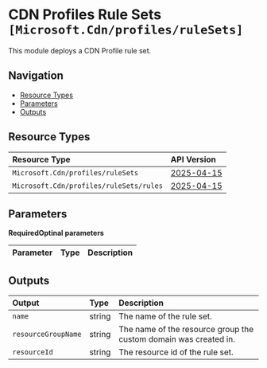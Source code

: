 # CDN Profiles Rule Sets `[Microsoft.Cdn/profiles/ruleSets]`

This module deploys a CDN Profile rule set.

## Navigation

- [Resource Types](#Resource-Types)
- [Parameters](#Parameters)
- [Outputs](#Outputs)

## Resource Types

| Resource Type | API Version |
| :-- | :-- |
| `Microsoft.Cdn/profiles/ruleSets` | [2025-04-15](https://learn.microsoft.com/en-us/azure/templates/Microsoft.Cdn/2025-04-15/profiles/ruleSets) |
| `Microsoft.Cdn/profiles/ruleSets/rules` | [2025-04-15](https://learn.microsoft.com/en-us/azure/templates/Microsoft.Cdn/2025-04-15/profiles/ruleSets/rules) |

## Parameters

**RequiredOptinal parameters**

| Parameter | Type | Description |
| :-- | :-- | :-- |

## Outputs

| Output | Type | Description |
| :-- | :-- | :-- |
| `name` | string | The name of the rule set. |
| `resourceGroupName` | string | The name of the resource group the custom domain was created in. |
| `resourceId` | string | The resource id of the rule set. |
